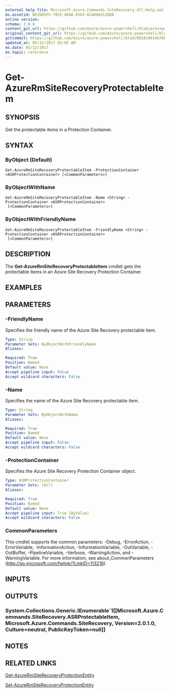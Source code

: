 ```yaml
---
external help file: Microsoft.Azure.Commands.SiteRecovery.dll-Help.xml
ms.assetid: BE2D05F5-70CE-4EAA-9363-6CA89A312DDB
online version:
schema: 2.0.0
content_git_url: https://github.com/Azure/azure-powershell/blob/preview/src/ResourceManager/SiteRecovery/Commands.SiteRecovery/help/Get-AzureRmSiteRecoveryProtectableItem.md
original_content_git_url: https://github.com/Azure/azure-powershell/blob/preview/src/ResourceManager/SiteRecovery/Commands.SiteRecovery/help/Get-AzureRmSiteRecoveryProtectableItem.md
gitcommit: https://github.com/Azure/azure-powershell/blob/8810c0614b76be8d014616888a4ae7733a452af9
updated_at: 05/12/2017 03:05 AM
ms.date: 05/12/2017
ms.topic: reference
---
```


# Get-AzureRmSiteRecoveryProtectableItem

## SYNOPSIS
Get the protectable items in a Protection Container.

## SYNTAX

### ByObject (Default)
```
Get-AzureRmSiteRecoveryProtectableItem -ProtectionContainer <ASRProtectionContainer> [<CommonParameters>]
```

### ByObjectWithName
```
Get-AzureRmSiteRecoveryProtectableItem -Name <String> -ProtectionContainer <ASRProtectionContainer>
 [<CommonParameters>]
```

### ByObjectWithFriendlyName
```
Get-AzureRmSiteRecoveryProtectableItem -FriendlyName <String> -ProtectionContainer <ASRProtectionContainer>
 [<CommonParameters>]
```

## DESCRIPTION
The **Get-AzureRmSiteRecoveryProtectableItem** cmdlet gets the protectable items in an Azure Site Recovery Protection Container.

## EXAMPLES

## PARAMETERS

### -FriendlyName
Specifies the friendly name of the Azure Site Recovery protectable item.

```yaml
Type: String
Parameter Sets: ByObjectWithFriendlyName
Aliases: 

Required: True
Position: Named
Default value: None
Accept pipeline input: False
Accept wildcard characters: False
```

### -Name
Specifies the name of the Azure Site Recovery protectable item.

```yaml
Type: String
Parameter Sets: ByObjectWithName
Aliases: 

Required: True
Position: Named
Default value: None
Accept pipeline input: False
Accept wildcard characters: False
```

### -ProtectionContainer
Specifies the Azure Site Recovery Protection Container object.

```yaml
Type: ASRProtectionContainer
Parameter Sets: (All)
Aliases: 

Required: True
Position: Named
Default value: None
Accept pipeline input: True (ByValue)
Accept wildcard characters: False
```

### CommonParameters
This cmdlet supports the common parameters: -Debug, -ErrorAction, -ErrorVariable, -InformationAction, -InformationVariable, -OutVariable, -OutBuffer, -PipelineVariable, -Verbose, -WarningAction, and -WarningVariable. For more information, see about_CommonParameters (http://go.microsoft.com/fwlink/?LinkID=113216).

## INPUTS

## OUTPUTS

### System.Collections.Generic.IEnumerable`1[[Microsoft.Azure.Commands.SiteRecovery.ASRProtectableItem, Microsoft.Azure.Commands.SiteRecovery, Version=2.0.1.0, Culture=neutral, PublicKeyToken=null]]

## NOTES

## RELATED LINKS

[Get-AzureRmSiteRecoveryProtectionEntity](./Get-AzureRmSiteRecoveryProtectionEntity.md)

[Set-AzureRmSiteRecoveryProtectionEntity](./Set-AzureRmSiteRecoveryProtectionEntity.md)
